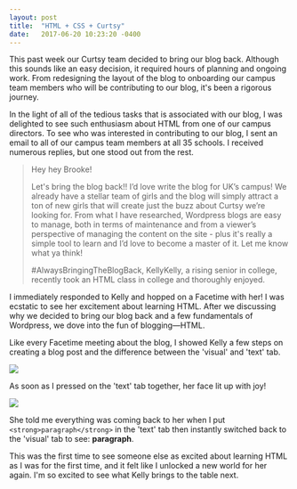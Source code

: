 ```yaml
---
layout: post
title:  "HTML + CSS + Curtsy"
date:   2017-06-20 10:23:20 -0400
---
```



This past week our Curtsy team decided to bring our blog back. Although this sounds like an easy decision, it required hours of planning and ongoing work. From redesigning the layout of the blog to onboarding our campus team members who will be contributing to our blog, it's been a rigorous journey.

In the light of all of the tedious tasks that is associated with our blog, I was delighted to see such enthusiasm about HTML from one of our campus directors. To see who was interested in contributing to our blog, I sent an email to all of our campus team members at all 35 schools. I received numerous replies, but one stood out from the rest.

> Hey hey Brooke!
> 
> Let's bring the blog back!! I’d love write the blog for UK’s campus! We already have a stellar team of girls and the blog will simply attract a ton of new girls that will create just the buzz about Curtsy we’re looking for. From what I have researched, Wordpress blogs are easy to manage, both in terms of maintenance and from a viewer’s perspective of managing the content on the site - plus it's really a simple tool to learn and I’d love to become a master of it. Let me know what ya think!
> 
> #AlwaysBringingTheBlogBack,
> KellyKelly, a rising senior in college, recently took an HTML class in college and thoroughly enjoyed.

I immediately responded to Kelly and hopped on a Facetime with her! I was ecstatic to see her excitement about learning HTML. After we discussing why we decided to bring our blog back and a few fundamentals of Wordpress, we dove into the fun of blogging—HTML. 

Like every Facetime meeting about the blog, I showed Kelly a few steps on creating a blog post and the difference between the 'visual' and 'text' tab. 

![](http://imgur.com/va5xdka)

<blockquote class="imgur-embed-pub" lang="en" data-id="va5xdka"><a href="//imgur.com/va5xdka"></a></blockquote>

As soon as I pressed on the 'text' tab together, her face lit up with joy!

![](http://imgur.com/q91xVqo)
<blockquote class="imgur-embed-pub" lang="en" data-id="q91xVqo"><a href="//imgur.com/q91xVqo"></a></blockquote>

She told me everything was coming back to her when I put `<strong>paragraph</strong>` in the 'text' tab then instantly switched back to the 'visual' tab to see: **paragraph**.

This was the first time to see someone else as excited about learning HTML as I was for the first time, and it felt like I unlocked a new world for her again. I'm so excited to see what Kelly brings to the table next.


